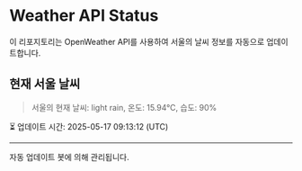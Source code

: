
# Weather API Status

이 리포지토리는 OpenWeather API를 사용하여 서울의 날씨 정보를 자동으로 업데이트합니다.

## 현재 서울 날씨
> 서울의 현재 날씨: light rain, 온도: 15.94°C, 습도: 90%

⏳ 업데이트 시간: 2025-05-17 09:13:12 (UTC)

---
자동 업데이트 봇에 의해 관리됩니다.
